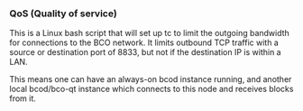 ### QoS (Quality of service) ###

This is a Linux bash script that will set up tc to limit the outgoing bandwidth for connections to the BCO network. It limits outbound TCP traffic with a source or destination port of 8833, but not if the destination IP is within a LAN.

This means one can have an always-on bcod instance running, and another local bcod/bco-qt instance which connects to this node and receives blocks from it.

